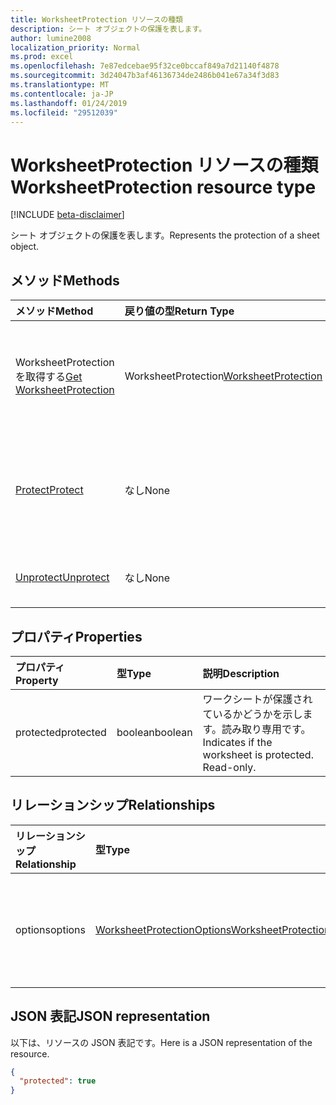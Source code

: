 ```yaml
---
title: WorksheetProtection リソースの種類
description: シート オブジェクトの保護を表します。
author: lumine2008
localization_priority: Normal
ms.prod: excel
ms.openlocfilehash: 7e87edcebae95f32ce0bccaf849a7d21140f4878
ms.sourcegitcommit: 3d24047b3af46136734de2486b041e67a34f3d83
ms.translationtype: MT
ms.contentlocale: ja-JP
ms.lasthandoff: 01/24/2019
ms.locfileid: "29512039"
---
```

# <a name="worksheetprotection-resource-type"></a><span data-ttu-id="58b07-103">WorksheetProtection リソースの種類</span><span class="sxs-lookup"><span data-stu-id="58b07-103">WorksheetProtection resource type</span></span>

[!INCLUDE [beta-disclaimer](../../includes/beta-disclaimer.md)]

<span data-ttu-id="58b07-104">シート オブジェクトの保護を表します。</span><span class="sxs-lookup"><span data-stu-id="58b07-104">Represents the protection of a sheet object.</span></span>


## <a name="methods"></a><span data-ttu-id="58b07-105">メソッド</span><span class="sxs-lookup"><span data-stu-id="58b07-105">Methods</span></span>

| <span data-ttu-id="58b07-106">メソッド</span><span class="sxs-lookup"><span data-stu-id="58b07-106">Method</span></span>           | <span data-ttu-id="58b07-107">戻り値の型</span><span class="sxs-lookup"><span data-stu-id="58b07-107">Return Type</span></span>    |<span data-ttu-id="58b07-108">説明</span><span class="sxs-lookup"><span data-stu-id="58b07-108">Description</span></span>|
|:---------------|:--------|:----------|
|<span data-ttu-id="58b07-109">WorksheetProtection を取得する</span><span class="sxs-lookup"><span data-stu-id="58b07-109">[Get WorksheetProtection](../api/worksheetprotection-get.md)</span></span> | <span data-ttu-id="58b07-110">WorksheetProtection</span><span class="sxs-lookup"><span data-stu-id="58b07-110">[WorksheetProtection](worksheetprotection.md)</span></span> |<span data-ttu-id="58b07-111">worksheetProtection オブジェクトのプロパティと関係を読み取ります。</span><span class="sxs-lookup"><span data-stu-id="58b07-111">Read properties and relationships of worksheetProtection object.</span></span>|
|[<span data-ttu-id="58b07-112">Protect</span><span class="sxs-lookup"><span data-stu-id="58b07-112">Protect</span></span>](../api/worksheetprotection-protect.md)|<span data-ttu-id="58b07-113">なし</span><span class="sxs-lookup"><span data-stu-id="58b07-113">None</span></span>|<span data-ttu-id="58b07-p101">ワークシートを保護します。ワークシートが保護されている場合はスローします。</span><span class="sxs-lookup"><span data-stu-id="58b07-p101">Protect a worksheet. It throws if the worksheet has been protected.</span></span>|
|[<span data-ttu-id="58b07-116">Unprotect</span><span class="sxs-lookup"><span data-stu-id="58b07-116">Unprotect</span></span>](../api/worksheetprotection-unprotect.md)|<span data-ttu-id="58b07-117">なし</span><span class="sxs-lookup"><span data-stu-id="58b07-117">None</span></span>|<span data-ttu-id="58b07-118">ワークシートの保護を解除します。</span><span class="sxs-lookup"><span data-stu-id="58b07-118">Unprotect a worksheet</span></span>|

## <a name="properties"></a><span data-ttu-id="58b07-119">プロパティ</span><span class="sxs-lookup"><span data-stu-id="58b07-119">Properties</span></span>
| <span data-ttu-id="58b07-120">プロパティ</span><span class="sxs-lookup"><span data-stu-id="58b07-120">Property</span></span>     | <span data-ttu-id="58b07-121">型</span><span class="sxs-lookup"><span data-stu-id="58b07-121">Type</span></span>   |<span data-ttu-id="58b07-122">説明</span><span class="sxs-lookup"><span data-stu-id="58b07-122">Description</span></span>|
|:---------------|:--------|:----------|
|<span data-ttu-id="58b07-123">protected</span><span class="sxs-lookup"><span data-stu-id="58b07-123">protected</span></span>|<span data-ttu-id="58b07-124">boolean</span><span class="sxs-lookup"><span data-stu-id="58b07-124">boolean</span></span>|<span data-ttu-id="58b07-p102">ワークシートが保護されているかどうかを示します。読み取り専用です。</span><span class="sxs-lookup"><span data-stu-id="58b07-p102">Indicates if the worksheet is protected.  Read-only.</span></span>|

## <a name="relationships"></a><span data-ttu-id="58b07-127">リレーションシップ</span><span class="sxs-lookup"><span data-stu-id="58b07-127">Relationships</span></span>
| <span data-ttu-id="58b07-128">リレーションシップ</span><span class="sxs-lookup"><span data-stu-id="58b07-128">Relationship</span></span> | <span data-ttu-id="58b07-129">型</span><span class="sxs-lookup"><span data-stu-id="58b07-129">Type</span></span>   |<span data-ttu-id="58b07-130">説明</span><span class="sxs-lookup"><span data-stu-id="58b07-130">Description</span></span>|
|:---------------|:--------|:----------|
|<span data-ttu-id="58b07-131">options</span><span class="sxs-lookup"><span data-stu-id="58b07-131">options</span></span>|[<span data-ttu-id="58b07-132">WorksheetProtectionOptions</span><span class="sxs-lookup"><span data-stu-id="58b07-132">WorksheetProtectionOptions</span></span>](worksheetprotectionoptions.md)|<span data-ttu-id="58b07-p103">シートの保護のオプション。読み取り専用。</span><span class="sxs-lookup"><span data-stu-id="58b07-p103">Sheet protection options. Read-only.</span></span>|

## <a name="json-representation"></a><span data-ttu-id="58b07-135">JSON 表記</span><span class="sxs-lookup"><span data-stu-id="58b07-135">JSON representation</span></span>

<span data-ttu-id="58b07-136">以下は、リソースの JSON 表記です。</span><span class="sxs-lookup"><span data-stu-id="58b07-136">Here is a JSON representation of the resource.</span></span>

<!-- {
  "blockType": "resource",
  "optionalProperties": [

  ],
  "@odata.type": "microsoft.graph.worksheetProtection"
}-->

```json
{
  "protected": true
}

```

<!-- uuid: 8fcb5dbc-d5aa-4681-8e31-b001d5168d79
2015-10-25 14:57:30 UTC -->
<!--
{
  "type": "#page.annotation",
  "description": "WorksheetProtection resource",
  "keywords": "",
  "section": "documentation",
  "tocPath": "",
  "suppressions": [
    "Error: /api-reference/beta/resources/worksheetprotection.md:\r\n      Exception processing links.\r\n    System.ArgumentException: Link Definition was null. Link text: !INCLUDE [beta-disclaimer](../../includes/beta-disclaimer.md)\r\n      at ApiDoctor.Validation.DocFile.get_LinkDestinations()\r\n      at ApiDoctor.Validation.DocSet.ValidateLinks(Boolean includeWarnings, String[] relativePathForFiles, IssueLogger issues, Boolean requireFilenameCaseMatch, Boolean printOrphanedFiles)"
  ]
}
-->

